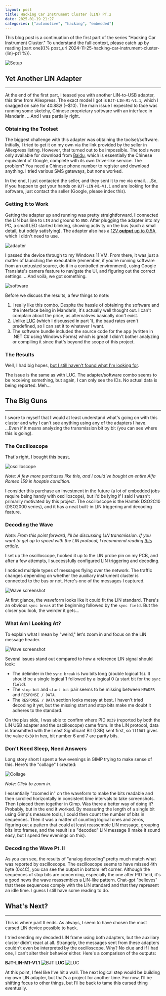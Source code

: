 ```yaml
---
layout: post
title: Hacking Car Instrument Cluster (LIN) PT.2
date: 2025-01-19 21:27
categories: ["automotive", "hacking", "embedded"]
---
```


This blog post is a continuation of the first part of the series "Hacking Car Instrument Cluster." To understand the full context, please catch up by reading [part one]({% post_url 2024-11-25-hacking-car-instrument-cluster-(lin)-pt1 %}).

![Setup](<../../assets/posts/hacking-car-instrument-cluster-(lin)-pt1/setup.jpg>)

## Yet Another LIN Adapter

---

At the end of the first part, I teased you with another LIN-to-USB adapter, this time from Aliexpress. The exact model I got is `BJT-LIN-M1-V1.1`, which I snagged on sale for 40.88zł (~$10). The main issue I expected to face was running some sketchy, Chinese proprietary software with an interface in Mandarin. ...And I was partially right.

### Obtaining the Toolset

The biggest challenge with this adapter was obtaining the toolset/software. Initially, I tried to get it on my own via the link provided by the seller in Aliexpress listing. However, that turned out to be impossible. The tools were only available for download from [Baidu](https://www.techtarget.com/whatis/definition/Baidu), which is essentially the Chinese equivalent of Google, complete with its own Drive-like service. The problem? You need a Chinese phone number to register and download anything. I tried various SMS gateways, but none worked.

In the end, I just contacted the seller, and they sent it to me via email. ...So, if you happen to get your hands on `BJT-LIN-M1-V1.1` and are looking for the software, just contact the seller (Google, please index this).

### Getting It to Work

Getting the adapter up and running was pretty straightforward. I connected the LIN bus line to `LIN` and ground to `GND`. After plugging the adapter into my PC, a small LED started blinking, showing activity on the bus (such a small detail, but oddly satisfying). The adapter also has a [12V **output** up to 0.5A](https://www.aliexpress.com/item/1005007460915625.html), which I didn't need to use.

![adapter](../../assets/posts/hacking-car-instrument-cluster-lin-pt2/adapter.jpeg)

I passed the device through to my Windows 11 VM. From there, it was just a matter of launching the executable (remember, if you're running software from an untrusted source, do it in a controlled environment), using Google Translate's camera feature to navigate the UI, and figuring out the correct settings. ...And voilà, we got something.

![software](../../assets/posts/hacking-car-instrument-cluster-lin-pt2/software.jpg)

Before we discuss the results, a few things to note:

1. I really like this combo. Despite the hassle of obtaining the software and the interface being in Mandarin, it's actually well thought out. I can't complain about the price, as alternatives basically don't exist.
2. Unlike [LUC](https://ucandevices.github.io/ulc.html) (which I discussed in part 1), the baud rates aren't predefined, so I can set it to whatever I want.
3. The software bundle included the source code for the app (written in .NET C# using Windows Forms) which is great! I didn't bother analyzing or compiling it since that's beyond the scope of this project.

### The Results

Well, I had big hopes, [but I still haven't found what I'm looking for](https://youtu.be/e3-5YC_oHjE).

The issue is the same as with LUC. The adapter/software combo seems to be receiving something, but again, I can only see the IDs. No actual data is being reported. Meh...

## The Big Guns

---

I swore to myself that I would at least understand what's going on with this cluster and why I can't see anything using any of the adapters I have. ...Even if it means analyzing the transmission bit by bit (you can see where this is going).

### The Oscilloscope

That's right, I bought this beast.

![oscilloscope](../../assets/posts/hacking-car-instrument-cluster-lin-pt2/osciloscope.jpeg)

_Note: A few more purchases like this, and I could've bought an entire Alfa Romeo 159 in hooptie condition._

I consider this purchase an investment in the future (a lot of embedded jobs require being handy with oscilloscope), but I'd be lying if I said I wasn't primarily motivated by this project. The oscilloscope is the Hantek DSO2C10 (DSO2000 series), and it has a neat built-in LIN triggering and decoding feature.

### Decoding the Wave

_Note: From this point forward, I'll be discussing LIN transmission. If you want to get up to speed with the LIN protocol, I recommend reading [this article](https://www.csselectronics.com/pages/lin-bus-protocol-intro-basics)._

I set up the oscilloscope, hooked it up to the LIN probe pin on my PCB, and after a few attempts, I successfully configured LIN triggering and decoding.

I noticed multiple types of messages flying over the network. The traffic changes depending on whether the auxiliary instrument cluster is connected to the bus or not. Here's one of the messages I captured.

![Wave screenshot](../../assets/posts/hacking-car-instrument-cluster-lin-pt2/hantek_screenshot.jpg)

At first glance, the waveform looks like it could fit the LIN standard. There's an obvious `sync break` at the beginning followed by the `sync field`. But the closer you look, the weirder it gets...

### What Am I Looking At?

To explain what I mean by "weird," let's zoom in and focus on the LIN message header.

![Wave screenshot](../../assets/posts/hacking-car-instrument-cluster-lin-pt2/wave.jpg)

Several issues stand out compared to how a reference LIN signal should look:

- The delimiter in the `sync break` is two bits long (double logical 1s). It should be a single logical 1 followed by a logical 0 (a start bit for the `sync field`).
- The `stop bit` and `start bit` pair seems to be missing between `HEADER` and `RESPONSE / DATA`.
- The `RESPONSE / DATA` section looks messy at best. I haven't tried decoding it yet, but the missing start and stop bits make me doubt it adheres to the standard.

On the plus side, I was able to confirm where PID `0x39` (reported by both the LIN USB adapter and the oscilloscope) came from. In the LIN protocol, data is transmitted with the Least Significant Bit (LSB) sent first, so `111001` gives the value `0x39` in hex, bit number 6 and 7 are parity bits.

### Don't Need Sleep, Need Answers

Long story short I spent a few evenings in GIMP trying to make sense of this. Here's the "collage" I created:

![Collage](../../assets/posts/hacking-car-instrument-cluster-lin-pt2/collage.jpg)

_Note: Click to zoom in._

I essentially "zoomed in" on the waveform to make the bits readable and then scrolled horizontally in consistent time intervals to take screenshots. Then I pieced them together in Gimp. Was there a better way of doing it? Probably, but in the end it worked. By measuring the length of a single bit using Gimp's measure tools, I could then count the number of bits in sequences. Then it was a matter of counting logical ones and zeros, figuring out a pattern that could at least reassemble LIN message, grouping bits into frames, and the result is a "decoded" LIN message (I make it sound easy, but I spend few evenings on this).

### Decoding the Wave Pt. II

As you can see, the results of "analog decoding" pretty much match what was reported by oscilloscope. The oscilloscope seems to have missed 4th byte (0x4C), you can see the output in bottom left corner. Although the sequences of stop bits are concerning, especially the one after PID field, it's a good news the wave reassembles a LIN-like pattern. Chat-gpt "believes" that these sequences comply with the LIN standard and that they represent an idle time. I guess I still have some reading to do.

## What's Next?

---

This is where part II ends. As always, I seem to have chosen the most cursed LIN device possible to hack.

I tried sending my decoded LIN frame using both adapters, but the auxiliary cluster didn’t react at all. Strangely, the messages sent from these adapters couldn't even be interpreted by the oscilloscope. Why? No clue and if I had one, I can't alter their behavior either. Here's a comparison of the outputs:

**BJT-LIN-M1-V1.1**
![BJT](../../assets/posts/hacking-car-instrument-cluster-lin-pt2/bjt_send.jpg)
**LUC**
![LUC](../../assets/posts/hacking-car-instrument-cluster-lin-pt2/luc_send.jpg)

At this point, I feel like I’ve hit a wall. The next logical step would be building my own LIN adapter, but that’s a project for another time. For now, I’ll be shifting focus to other things, but I’ll be back to tame this cursed thing eventually.
